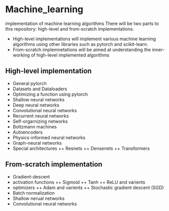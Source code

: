 # Machine_learning
implementation of machine learning algorithms
There will be two parts to this repository: high-level and from-scratch implementations.
+ High-level implementations will implement various machine learning algorithms using other libraries such as pytorch and scikit-learn.
+ From-scratch implemnetations will be aimed at understanding the inner-working of high-level implemented algorithms 

## High-level implementation
+ General pytorch
+ Datasets and Dataloaders
+ Optimizing a function using pytorch
+ Shallow neural networks
+ Deep neural networks
+ Convolutional neural networks
+ Recurrent neural networks
+ Self-orgarnizing networks
+ Boltzmann machines
+ Autoencoders
+ Physics-informed neural networks
+ Graph-neural networks
+ Special architectures
++ Resnets
++ Densenets
++ Transformers

## From-scratch implementation
+ Gradient-descent
+ activation functions
++ Sigmoid
++ Tanh
++ ReLU and varients
+ optimizers
++ Adam and varients
++ Stochastic gradient descent (SGD)
+ Batch normalization
+ Shallow nerual networks
+ Convolutional neural networks
